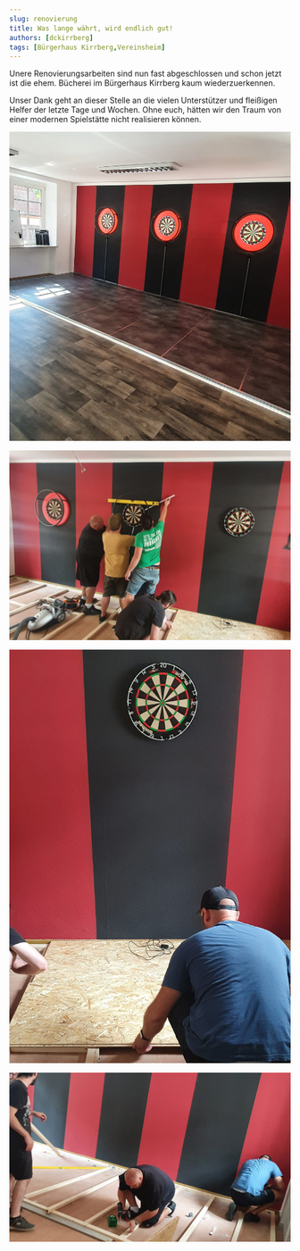 ```yaml
---
slug: renovierung
title: Was lange währt, wird endlich gut!
authors: [dckirrberg]
tags: [Bürgerhaus Kirrberg,Vereinsheim]
---
```


Unere Renovierungsarbeiten sind nun fast abgeschlossen und schon jetzt ist die ehem. Bücherei 
im Bürgerhaus Kirrberg kaum wiederzuerkennen.

Unser Dank geht an dieser Stelle an die vielen Unterstützer und fleißigen Helfer der letzte Tage
und Wochen. Ohne euch, hätten wir den Traum von einer modernen Spielstätte nicht realisieren können.


![Uebergabe](./1.jpg)

![GameOn](./2.jpg)

![GameOn](./3.jpg)

![GameOn](./4.jpg)
